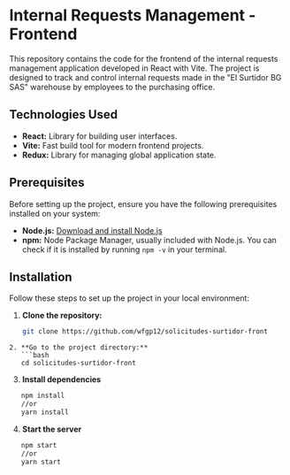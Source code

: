 # Internal Requests Management - Frontend

This repository contains the code for the frontend of the internal requests management application developed in React with Vite. The project is designed to track and control internal requests made in the "El Surtidor BG SAS" warehouse by employees to the purchasing office.

## Technologies Used

- **React:** Library for building user interfaces.
- **Vite:** Fast build tool for modern frontend projects.
- **Redux:** Library for managing global application state.

## Prerequisites

Before setting up the project, ensure you have the following prerequisites installed on your system:

- **Node.js:** [Download and install Node.js](https://nodejs.org/)
- **npm:** Node Package Manager, usually included with Node.js. You can check if it is installed by running `npm -v` in your terminal.

## Installation

Follow these steps to set up the project in your local environment:

1. **Clone the repository:**
   ```bash
   git clone https://github.com/wfgp12/solicitudes-surtidor-front
```
2. **Go to the project directory:**
   ```bash
   cd solicitudes-surtidor-front
```

3. **Install dependencies**
```bash
   npm install
   //or
   yarn install
```

4. **Start the server**
```bash
   npm start
   //or
   yarn start
```

<!-- 
## Run in Docker

Clone the project
```bash
  git clone 
  // or
  git clone 
```

Go to the project directory
```bash
  cd taller-3-microservicios
```

Build the container image on your local machine and start the container with the following command:
```bash
  docker-compose up --build --no-recreate -d
```

This command only needs to be run the first time, and whenever you make changes to the docker-compose.yml file. For subsequent runs, you can use:
```bash
  docker-compose up -d
```
With this, you will have the project up and running, either locally or via Docker.

**IMPORTANT:!** It is necessary to have docker installed and running, to be able to run the above command line successfully.

## Tecnologias

**Client:** React, Ajax, Vite -->

